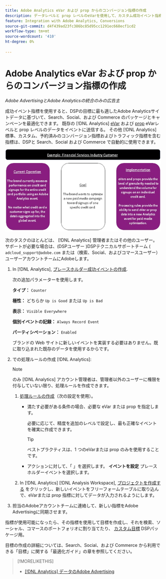 ```yaml
---
title: Adobe Analytics eVar および prop からのコンバージョン指標の作成
description: データレベルと prop レベルのeVarを使用して、カスタム成功イベント指標を設定します。
feature: Integration with Adobe Analytics, Conversions
source-git-commit: d4f439ad23fc386bc85d95cc1291ec668ecf1cd2
workflow-type: tm+mt
source-wordcount: '410'
ht-degree: 0%

---
```


# Adobe Analytics eVar および prop からのコンバージョン指標の作成

*Adobe AdvertisingとAdobe Analyticsの統合のみの広告主*

成功イベント指標を使用すると、DSPの目標に最も適したAdobe Analyticsサイトデータに基づいて、Search、Social、および Commerce のパッケージとキャンペーンを最適化できます。 既存の [!DNL Analytics] [eVar](https://experienceleague.adobe.com/docs/analytics/components/dimensions/evar.html) および [prop](https://experienceleague.adobe.com/docs/analytics/components/dimensions/prop.html) eVarレベルと prop レベルのデータをイベントに送信する。 その他 [!DNL Analytics] 標準、カスタム、予約済みのコンバージョン指標およびトラフィック指標を含む指標は、DSPと Search、Social および Commerce で自動的に使用できます。

![使用例](/help/integrations/assets/a4adc-conversion-evar-example.jpg "使用例")

次のタスクのほとんどは、 [!DNL Analytics] 管理者またはその他のユーザー。 サポートが必要な場合は、(DSPユーザー )DSPテクニカルサポートチーム ( `adcloud_support@adobe.com` または（検索、Social、およびコマースユーザー）ユーザーアカウントチームにAdobeします。

1. In [!DNL Analytics], [プレースホルダー成功イベントの作成](https://experienceleague.adobe.com/docs/analytics/admin/admin-tools/manage-report-suites/edit-report-suite/conversion-variables/success-events/success-event.html?lang=en).

   次の追加パラメーターを使用します。

   **タイプ：** `Counter`

   **極性：**  どちらか `Up is Good` または `Up is Bad`

   **表示：** `Visible Everywhere`

   **個別イベントの記録：** `Always Record Event`

   **パーティシペーション：** `Enabled`

   ブランドの Web サイトに新しいイベントを実装する必要はありません。既に取り込まれた既存のデータを使用するからです。

1. での処理ルールの作成 [!DNL Analytics]:

   >[!NOTE]
   >
   >のみ [!DNL Analytics] アカウント管理者は、管理者以外のユーザーに権限を付与していない限り、処理ルールを作成できます。

   1. [処理ルールの作成](https://experienceleague.adobe.com/docs/analytics/admin/admin-tools/manage-report-suites/edit-report-suite/report-suite-general/c-processing-rules/c-processing-rules-configuration/t-processing-rules.html?lang=en)（次の設定を使用）。

      * 満たす必要がある条件の場合、必要な eVar または prop を指定します。

        必要に応じて、精度を追加のレベルで設定し、最も正確なイベントを確実に作成できます。

        >[!TIP]
        >
        >ベストプラクティスは、1 つのeVarまたは prop のみを使用することです。

      * アクションに対して、「 」を選択します。 **イベントを設定** プレースホルダーイベントを選択します。

   1. In [!DNL Analytics] [!DNL Analysis Workspace], [プロジェクトを作成する](https://experienceleague.adobe.com/docs/analytics/analyze/analysis-workspace/home.html) をクリックし、新しいイベントをフリーフォームテーブルに取り込んで、eVarまたは prop 指標に対してデータが入力されるようにします。

1. 担当のAdobeアカウントチームに連絡して、新しい指標をAdobe Advertisingに同期させます。

指標が使用可能になったら、その指標を使用して目標を作成し、それを検索、ソーシャル、コマースのポートフォリオに割り当てたり、 [カスタム目標](/help/dsp/optimization/custom-goal-about.md) DSPパッケージ用。

目標の作成の詳細については、Search、Social、および Commerce から利用できる「目標」に関する「最適化ガイド」の章を参照してください。

>[!MORELIKETHIS]
>
>* [[!DNL Analytics] データのAdobe Advertising](/help/integrations/analytics/analytics-data-in-advertising.md)
<!--
>* [](/help/search-social-commerce/admin/conversion-metrics/ ????????)
-->